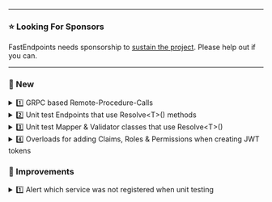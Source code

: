 ﻿
---

### ⭐ Looking For Sponsors
FastEndpoints needs sponsorship to [sustain the project](https://github.com/FastEndpoints/FastEndpoints/issues/449). Please help out if you can.

---

<!-- ### ⚠️ Breaking Changes -->

### 📢 New

<details>
<summary>1️⃣ GRPC based Remote-Procedure-Calls</summary>

info: https://discord.com/channels/933662816458645504/1115702061246447708
</details>

<details>
<summary>2️⃣ Unit test Endpoints that use Resolve&lt;T&gt;() methods</summary> 

It's now possible to unit test endpoints (including dependencies) that use the `Resolve<T>()` methods to resolve services from DI. This is especially helpful when resolving `Scoped` services in `Mapper` classes. Just register the services that need to be "Resolved" like so:

```cs
var ep = Factory.Create<Endpoint>(ctx =>
{
    ctx.AddTestServices(s => s.AddTransient<MyService>());
});
```
An example mapper that uses the `Resolve<T>()` method would be such as this:

```cs
public class Mapper : Mapper<Request, Response, Entity>
{
    public override Entity ToEntity(Request r)
    {
        var mySvc = Resolve<MyService>();
    }
}
```
</details>

<details>
<summary>3️⃣ Unit test Mapper & Validator classes that use Resolve&lt;T&gt;()</summary>

Mappers & Validators that use the `Resolve<T>()` methods to obtain services from the DI container can now be unit tested by supplying the necessary dependencies.

```cs
var validator = Factory.CreateValidator<AgeValidator>(s =>
{
    s.AddTransient<AgeService>();
});
```

Use `Factory.CreateMapper<TMapper>()` the same way in order to get a testable instance of a mapper.
</details>

<details>
<summary>4️⃣ Overloads for adding Claims, Roles & Permissions when creating JWT tokens</summary>

New extension method overloads have been added to make it easier to add `Roles` and `Permissions` with `params` and with tuples for `Claims` when creating JWT tokens.

```cs
var jwtToken = JWTBearer.CreateToken(
    priviledges: u =>
    {
        u.Roles.Add(
            "Manager",
            "Employee");
        u.Permissions.Add(
            "ManageUsers",
            "ManageInventory");
        u.Claims.Add(
            ("UserName", req.Username),
            ("Email", req.Email));
    });
```
</details>

### 🚀 Improvements

<details>
<summary>1️⃣ Alert which service was not registered when unit testing</summary>

The unit testing `Factory.Create<T>(...)` method will now inform which service you forgot to register if either the endpoint or one of the dependencies requires a service. In which case, you'd be registering that service like below:

```cs
var ep = Factory.Create<Endpoint>(ctx =>
{
    ctx.AddTestServices(s => s.AddScoped<ScopedSvc>());
});
```

</details>

<!-- ### 🪲 Fixes -->
